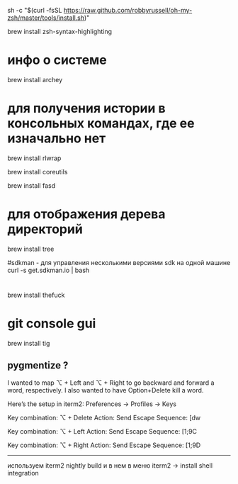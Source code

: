 
sh -c "$(curl -fsSL https://raw.github.com/robbyrussell/oh-my-zsh/master/tools/install.sh)"

brew install zsh-syntax-highlighting

# инфо о системе
brew install archey

# для получения истории в консольных командах, где ее изначально нет
brew install rlwrap

brew install coreutils

brew install fasd

#  для отображения дерева директорий
brew install tree

#sdkman - для управления несколькими версиями sdk на одной машине
curl -s get.sdkman.io | bash

#
brew install thefuck

# git console gui
brew install tig

pygmentize ?
--------------------------------------------
I wanted to map ⌥ + Left and ⌥ + Right to go backward and forward a word, respectively. I also wanted to have Option+Delete kill a word.

Here’s the setup in iterm2: Preferences -> Profiles -> Keys

Key combination: ⌥ + Delete
Action: Send Escape Sequence: [dw

Key combination: ⌥ + Left
Action: Send Escape Sequence: [1\;9C

Key combination: ⌥ + Right
Action: Send Escape Sequence: [1\;9D

--------------------------------------------

используем iterm2 nightly build  и в нем в меню iterm2 -> install shell integration

